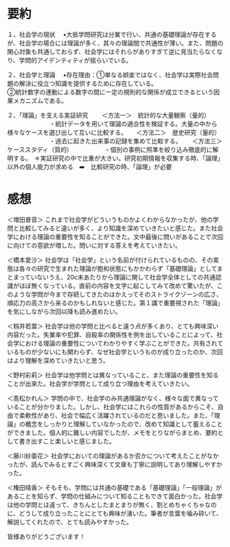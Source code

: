 # 要約
１、社会学の現状 　•大抵学問研究は分業で行い、共通の基礎理論が存在するが、社会学の場合には理論が多く、其々の理論間で共通性が薄い。また、問題の関心対象も共通しておらず、社会学にはそれらがありすぎて逆に見当たらなくなり、学問的アイデンティティが揺らいでいる。

２、社会学と理論 　•存在理由：①単なる娯楽ではなく、社会学は実際社会問題の解決に役立つ知識を提供するために存在している。　　　　　　　　　　　　　　　　　　　　　　　　　　　　　　　　　　　　　　　　　　　　　　　　　　　　　 　　　　　　②統計数字の連動による数字の間に一定の規則的な関係が成立できるという因果メカニズムである。

２、「理論」を支える実証研究 　　＜方法一＞　統計的な大量観察（量的） 　　　　　　　・統計データを用いて理論の適合性を検証する。大量の中から様々なケースを選び出して互いに比較する。 　 ＜方法二＞　歴史研究（量的） 　　　　　　　・過去に起きた出来事の記録を集めて比較する。　 　＜方法三＞　ケーススタディ（質的） 　　　　　・個別の事例に照準を絞り込み徹底的に解明する。　＊実証研究の中で比重が大きい。研究初期情報を収集する時、「論理」以外の個人能力が求める　➡️　比較研究の時、「論理」が必要

# 感想
＜増田普音＞ これまで社会学がどういうものかよくわからなかったが、他の学問と比較してみると違いが多く、より知識を深めていきたいと感じた。また社会学における理論の重要性を知ることができた。文中最後に問いがあることで次回に向けての意欲が増した。問いに対する答えを考えていきたい。

＜橋本愛沙＞ 社会学は「社会学」という名前が付けられているものの、その実態は各々の研究で生まれた理論が飽和状態にもかかわらず「基礎理論」としてまとまっていないうえ、20c末あたりから理論に関して社会学全体としての共通認識がほぼ無くなっている。直前の内容を文字に起こしてみて改めて驚いたが、このような学問が今まで存続してきたのはかえってそのストライクゾーンの広さ、順応力の高さから来るのかもしれないと感じた。第１講で重要視された「理論」を気にしながら次回以降も読み進めたい。

＜籾井若葉＞ 社会学は他の学問と比べると違う点が多くあり、とても興味深い内容だった。失業率や犯罪、自殺率の関係性を例を出していることによって、社会学における理論の重要性についてわかりやすく学ぶことができた。共有されているものが少ないにも関わらず、なぜ社会学というものが成り立ったのか、次回はより理解を深めていきたいと思う。

＜野村彩莉＞ 社会学は他学問とは異なっていること、また理論の重要性を知ることが出来た。社会学が学問として成り立つ理由を考えていきたい。

＜髙松かれん＞ 学問の中で、社会学のみ共通理論がなく、様々な面で異なっていることが分かりました。しかし、社会学にはこれらの性質があるからこそ、自由で柔軟性があり、社会で幅広く活躍されているのだと思いました。また、「理論」の概念をしっかりと理解していなかったので、改めて知識として蓄えることができました。個人的に難しい内容でしたが、メモをとりながらまとめ、要約として書き出すこと楽しいと感じました。

＜藤川紗亜花＞ 社会学においての理論があるか否かについて考えたことがなかったが、読んでみるとすごく興味深くて文章も丁寧に説明してあり理解しやすかった。

＜権田晴香＞ そもそも、学問には共通の基礎である「基礎理論」「一般理論」があることを知らず、学問の仕組みについて知ることもできて面白かった。社会学は他の学問とは違って、きちんとしたまとまりが無く、割とめちゃくちゃなのに、どうして成り立ったことにとても興味が湧いた。筆者が言葉を噛み砕いて、解説してくれたので、とても読みやすかった。

皆様ありがどうございます！
